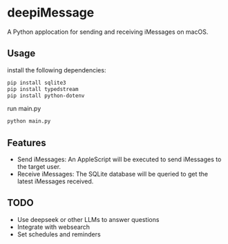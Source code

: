 # deepiMessage

A Python applocation for sending and receiving iMessages on macOS. 

## Usage

install the following dependencies:

```bash
pip install sqlite3
pip install typedstream
pip install python-dotenv
```

run main.py

```bash
python main.py
```

## Features

- Send iMessages:
  An AppleScript will be executed to send iMessages to the target user.
- Receive iMessages:
  The SQLite database will be queried to get the latest iMessages received.

## TODO

- Use deepseek or other LLMs to answer questions
- Integrate with websearch
- Set schedules and reminders